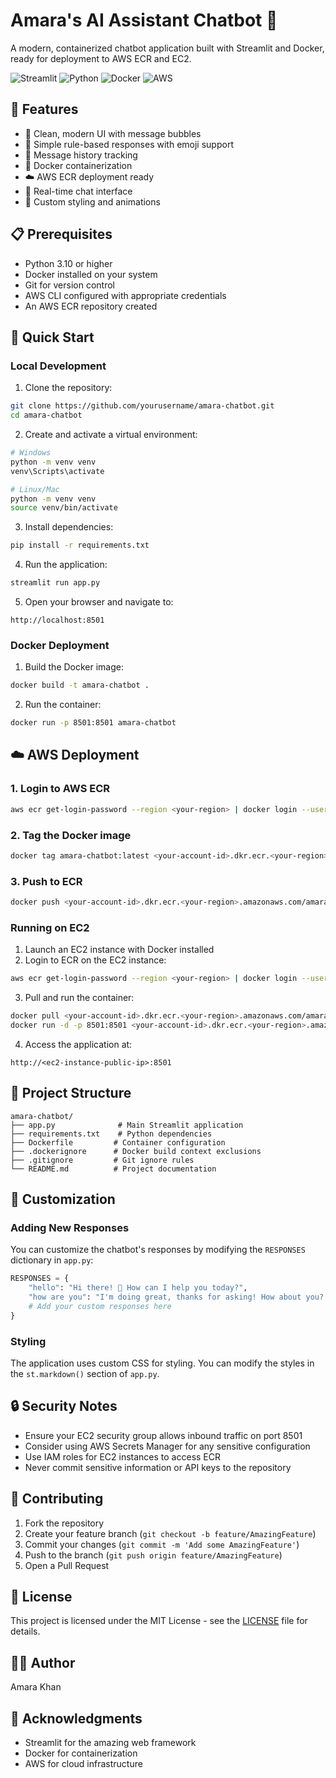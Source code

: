 # Amara's AI Assistant Chatbot 🤖

A modern, containerized chatbot application built with Streamlit and Docker, ready for deployment to AWS ECR and EC2.

![Streamlit](https://img.shields.io/badge/Streamlit-FF4B4B?style=for-the-badge&logo=Streamlit&logoColor=white)
![Python](https://img.shields.io/badge/Python-3.10-blue?style=for-the-badge&logo=python&logoColor=white)
![Docker](https://img.shields.io/badge/Docker-2496ED?style=for-the-badge&logo=docker&logoColor=white)
![AWS](https://img.shields.io/badge/AWS-232F3E?style=for-the-badge&logo=amazon-aws&logoColor=white)

## 🌟 Features

- 💬 Clean, modern UI with message bubbles
- 🤖 Simple rule-based responses with emoji support
- 📝 Message history tracking
- 🐳 Docker containerization
- ☁️ AWS ECR deployment ready
- 🔄 Real-time chat interface
- 🎨 Custom styling and animations

## 📋 Prerequisites

- Python 3.10 or higher
- Docker installed on your system
- Git for version control
- AWS CLI configured with appropriate credentials
- An AWS ECR repository created

## 🚀 Quick Start

### Local Development

1. Clone the repository:
```bash
git clone https://github.com/yourusername/amara-chatbot.git
cd amara-chatbot
```

2. Create and activate a virtual environment:
```bash
# Windows
python -m venv venv
venv\Scripts\activate

# Linux/Mac
python -m venv venv
source venv/bin/activate
```

3. Install dependencies:
```bash
pip install -r requirements.txt
```

4. Run the application:
```bash
streamlit run app.py
```

5. Open your browser and navigate to:
```
http://localhost:8501
```

### Docker Deployment

1. Build the Docker image:
```bash
docker build -t amara-chatbot .
```

2. Run the container:
```bash
docker run -p 8501:8501 amara-chatbot
```

## ☁️ AWS Deployment

### 1. Login to AWS ECR
```bash
aws ecr get-login-password --region <your-region> | docker login --username AWS --password-stdin <your-account-id>.dkr.ecr.<your-region>.amazonaws.com
```

### 2. Tag the Docker image
```bash
docker tag amara-chatbot:latest <your-account-id>.dkr.ecr.<your-region>.amazonaws.com/amara-chatbot:latest
```

### 3. Push to ECR
```bash
docker push <your-account-id>.dkr.ecr.<your-region>.amazonaws.com/amara-chatbot:latest
```

### Running on EC2

1. Launch an EC2 instance with Docker installed
2. Login to ECR on the EC2 instance:
```bash
aws ecr get-login-password --region <your-region> | docker login --username AWS --password-stdin <your-account-id>.dkr.ecr.<your-region>.amazonaws.com
```

3. Pull and run the container:
```bash
docker pull <your-account-id>.dkr.ecr.<your-region>.amazonaws.com/amara-chatbot:latest
docker run -d -p 8501:8501 <your-account-id>.dkr.ecr.<your-region>.amazonaws.com/amara-chatbot:latest
```

4. Access the application at:
```
http://<ec2-instance-public-ip>:8501
```

## 📁 Project Structure

```
amara-chatbot/
├── app.py              # Main Streamlit application
├── requirements.txt    # Python dependencies
├── Dockerfile         # Container configuration
├── .dockerignore      # Docker build context exclusions
├── .gitignore         # Git ignore rules
└── README.md          # Project documentation
```

## 🔧 Customization

### Adding New Responses

You can customize the chatbot's responses by modifying the `RESPONSES` dictionary in `app.py`:

```python
RESPONSES = {
    "hello": "Hi there! 👋 How can I help you today?",
    "how are you": "I'm doing great, thanks for asking! How about you? 😊",
    # Add your custom responses here
}
```

### Styling

The application uses custom CSS for styling. You can modify the styles in the `st.markdown()` section of `app.py`.

## 🔒 Security Notes

- Ensure your EC2 security group allows inbound traffic on port 8501
- Consider using AWS Secrets Manager for any sensitive configuration
- Use IAM roles for EC2 instances to access ECR
- Never commit sensitive information or API keys to the repository

## 🤝 Contributing

1. Fork the repository
2. Create your feature branch (`git checkout -b feature/AmazingFeature`)
3. Commit your changes (`git commit -m 'Add some AmazingFeature'`)
4. Push to the branch (`git push origin feature/AmazingFeature`)
5. Open a Pull Request

## 📝 License

This project is licensed under the MIT License - see the [LICENSE](LICENSE) file for details.

## 👩‍💻 Author

Amara Khan

## 🙏 Acknowledgments

- Streamlit for the amazing web framework
- Docker for containerization
- AWS for cloud infrastructure 